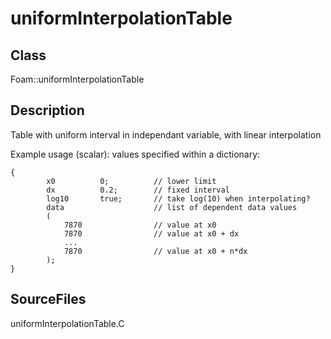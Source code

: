 # uniformInterpolationTable 
## Class
Foam::uniformInterpolationTable

## Description
Table with uniform interval in independant variable, with linear
interpolation

Example usage (scalar): values specified within a dictionary:

```
{
        x0          0;          // lower limit
        dx          0.2;        // fixed interval
        log10       true;       // take log(10) when interpolating?
        data                    // list of dependent data values
        (
            7870                // value at x0
            7870                // value at x0 + dx
            ...
            7870                // value at x0 + n*dx
        );
}
```

## SourceFiles
uniformInterpolationTable.C

